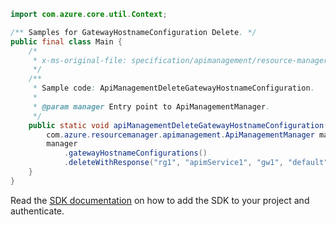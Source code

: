 ```java
import com.azure.core.util.Context;

/** Samples for GatewayHostnameConfiguration Delete. */
public final class Main {
    /*
     * x-ms-original-file: specification/apimanagement/resource-manager/Microsoft.ApiManagement/stable/2021-08-01/examples/ApiManagementDeleteGatewayHostnameConfiguration.json
     */
    /**
     * Sample code: ApiManagementDeleteGatewayHostnameConfiguration.
     *
     * @param manager Entry point to ApiManagementManager.
     */
    public static void apiManagementDeleteGatewayHostnameConfiguration(
        com.azure.resourcemanager.apimanagement.ApiManagementManager manager) {
        manager
            .gatewayHostnameConfigurations()
            .deleteWithResponse("rg1", "apimService1", "gw1", "default", "*", Context.NONE);
    }
}
```

Read the [SDK documentation](https://github.com/Azure/azure-sdk-for-java/blob/azure-resourcemanager-apimanagement_1.0.0-beta.3/sdk/apimanagement/azure-resourcemanager-apimanagement/README.md) on how to add the SDK to your project and authenticate.
